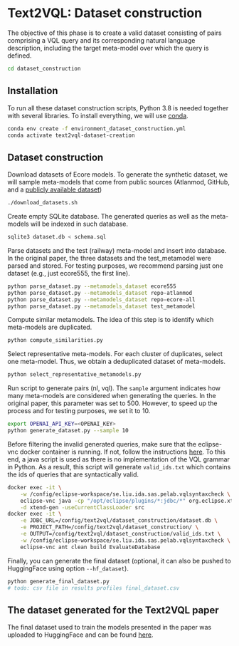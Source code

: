 # Text2VQL: Dataset construction

The objective of this phase is to create a valid dataset consisting of pairs comprising a VQL 
query and its corresponding natural language description, 
including the target meta-model over which  the query is defined.
```bash
cd dataset_construction
```

## Installation

To run all these dataset construction scripts, Python 3.8 is needed together with several libraries.
To install everything, we will use [conda](https://docs.anaconda.com/free/miniconda/).
```bash
conda env create -f environment_dataset_construction.yml
conda activate text2vql-dataset-creation
```

## Dataset construction

Download datasets of Ecore models. To generate the synthetic dataset, we will sample meta-models that come from
public sources (Atlanmod, GitHub, and a [publicly available dataset](https://zenodo.org/records/2585432))

```bash
./download_datasets.sh
```

Create empty SQLite database. The generated queries as well as the meta-models will be indexed in such database.

```bash
sqlite3 dataset.db < schema.sql
```

Parse datasets and the test (railway) meta-model and insert into database. In the original paper, 
the three datasets and the test_metamodel were parsed and stored. For testing purposes, we recommend parsing just one 
dataset (e.g., just ecore555, the first line).

```bash
python parse_dataset.py --metamodels_dataset ecore555
python parse_dataset.py --metamodels_dataset repo-atlanmod
python parse_dataset.py --metamodels_dataset repo-ecore-all
python parse_dataset.py --metamodels_dataset test_metamodel
```

Compute similar metamodels. The idea of this step is to identify which meta-models are duplicated.

```bash
python compute_similarities.py
```

Select representative meta-models. For each cluster of duplicates, select one meta-model. Thus, we obtain
a deduplicated dataset of meta-models.

```bash
python select_representative_metamodels.py
```

Run script to generate pairs (nl, vql). The `sample` argument indicates how many meta-models are considered
when generating the queries. In the original paper, this parameter was set to 500. However, to speed up the process and for
testing purposes, we set it to 10.

```bash
export OPENAI_API_KEY=<OPENAI_KEY>
python generate_dataset.py --sample 10
```

Before filtering the invalid generated queries, make sure that the eclipse-vnc docker container is running. 
If not, follow the instructions [here](../eclipse-rdp/README.md). To this end, a java script is used as there is no implementation
of the VQL grammar in Python. As a result, this script will generate `valid_ids.txt` which contains the ids of queries that are syntactically valid.

```bash
docker exec -it \
    -w /config/eclipse-workspace/se.liu.ida.sas.pelab.vqlsyntaxcheck \
    eclipse-vnc java -cp "/opt/eclipse/plugins/*:jdbc/*" org.eclipse.xtend.core.compiler.batch.Main \
    -d xtend-gen -useCurrentClassLoader src
docker exec -it \
    -e JDBC_URL=/config/text2vql/dataset_construction/dataset.db \
    -e PROJECT_PATH=/config/text2vql/dataset_construction/ \
    -e OUTPUT=/config/text2vql/dataset_construction/valid_ids.txt \
    -w /config/eclipse-workspace/se.liu.ida.sas.pelab.vqlsyntaxcheck \
    eclipse-vnc ant clean build EvaluateDatabase
```

Finally, you can generate the final dataset (optional, it can also be pushed to HuggingFace using option `--hf_dataset`).

```bash
python generate_final_dataset.py
# todo: csv file in results profiles final_dataset.csv
```

## The dataset generated for the Text2VQL paper

The final dataset used to train the models presented in the paper was uploaded to HuggingFace 
and can be found [here](https://huggingface.co/datasets/PELAB-LiU/Text2VQL).





